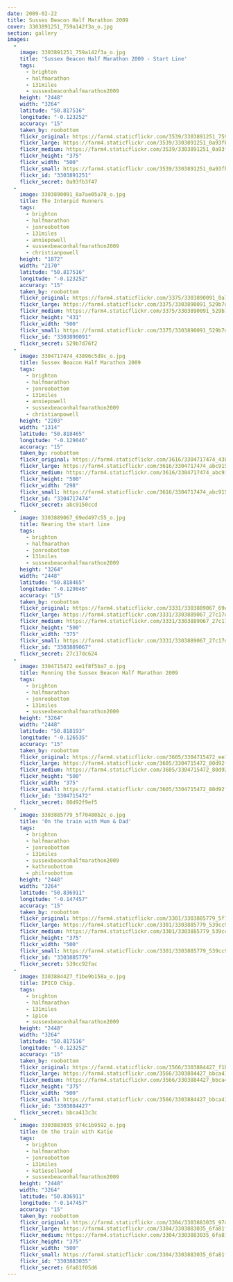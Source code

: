 ```yaml
---
date: 2009-02-22
title: Sussex Beacon Half Marathon 2009
cover: 3303891251_759a142f3a_o.jpg
section: gallery
images:
  - 
    image: 3303891251_759a142f3a_o.jpg
    title: 'Sussex Beacon Half Marathon 2009 - Start Line'
    tags:
      - brighton
      - halfmarathon
      - 131miles
      - sussexbeaconhalfmarathon2009
    height: "2448"
    width: "3264"
    latitude: "50.817516"
    longitude: "-0.123252"
    accuracy: "15"
    taken_by: roobottom
    flickr_original: https://farm4.staticflickr.com/3539/3303891251_759a142f3a_o.jpg
    flickr_large: https://farm4.staticflickr.com/3539/3303891251_0a93fb3f47_b.jpg
    flickr_medium: https://farm4.staticflickr.com/3539/3303891251_0a93fb3f47.jpg
    flickr_height: "375"
    flickr_width: "500"
    flickr_small: https://farm4.staticflickr.com/3539/3303891251_0a93fb3f47_m.jpg
    flickr_id: "3303891251"
    flickr_secret: 0a93fb3f47
  - 
    image: 3303890091_8a7ae05a78_o.jpg
    title: The Interpid Runners
    tags:
      - brighton
      - halfmarathon
      - jonroobottom
      - 131miles
      - anniepowell
      - sussexbeaconhalfmarathon2009
      - christianpowell
    height: "1872"
    width: "2170"
    latitude: "50.817516"
    longitude: "-0.123252"
    accuracy: "15"
    taken_by: roobottom
    flickr_original: https://farm4.staticflickr.com/3375/3303890091_8a7ae05a78_o.jpg
    flickr_large: https://farm4.staticflickr.com/3375/3303890091_529b7d76f2_b.jpg
    flickr_medium: https://farm4.staticflickr.com/3375/3303890091_529b7d76f2.jpg
    flickr_height: "431"
    flickr_width: "500"
    flickr_small: https://farm4.staticflickr.com/3375/3303890091_529b7d76f2_m.jpg
    flickr_id: "3303890091"
    flickr_secret: 529b7d76f2
  - 
    image: 3304717474_43896c5d9c_o.jpg
    title: Sussex Beacon Half Marathon 2009
    tags:
      - brighton
      - halfmarathon
      - jonroobottom
      - 131miles
      - anniepowell
      - sussexbeaconhalfmarathon2009
      - christianpowell
    height: "2203"
    width: "1314"
    latitude: "50.818465"
    longitude: "-0.129046"
    accuracy: "15"
    taken_by: roobottom
    flickr_original: https://farm4.staticflickr.com/3616/3304717474_43896c5d9c_o.jpg
    flickr_large: https://farm4.staticflickr.com/3616/3304717474_abc9150ccd_b.jpg
    flickr_medium: https://farm4.staticflickr.com/3616/3304717474_abc9150ccd.jpg
    flickr_height: "500"
    flickr_width: "298"
    flickr_small: https://farm4.staticflickr.com/3616/3304717474_abc9150ccd_m.jpg
    flickr_id: "3304717474"
    flickr_secret: abc9150ccd
  - 
    image: 3303889067_69ed497c55_o.jpg
    title: Nearing the start line
    tags:
      - brighton
      - halfmarathon
      - jonroobottom
      - 131miles
      - sussexbeaconhalfmarathon2009
    height: "3264"
    width: "2448"
    latitude: "50.818465"
    longitude: "-0.129046"
    accuracy: "15"
    taken_by: roobottom
    flickr_original: https://farm4.staticflickr.com/3331/3303889067_69ed497c55_o.jpg
    flickr_large: https://farm4.staticflickr.com/3331/3303889067_27c17dc624_b.jpg
    flickr_medium: https://farm4.staticflickr.com/3331/3303889067_27c17dc624.jpg
    flickr_height: "500"
    flickr_width: "375"
    flickr_small: https://farm4.staticflickr.com/3331/3303889067_27c17dc624_m.jpg
    flickr_id: "3303889067"
    flickr_secret: 27c17dc624
  - 
    image: 3304715472_ee1f8f5ba7_o.jpg
    title: Running the Sussex Beacon Half Marathon 2009
    tags:
      - brighton
      - halfmarathon
      - jonroobottom
      - 131miles
      - sussexbeaconhalfmarathon2009
    height: "3264"
    width: "2448"
    latitude: "50.818193"
    longitude: "-0.126535"
    accuracy: "15"
    taken_by: roobottom
    flickr_original: https://farm4.staticflickr.com/3605/3304715472_ee1f8f5ba7_o.jpg
    flickr_large: https://farm4.staticflickr.com/3605/3304715472_80d92f9ef5_b.jpg
    flickr_medium: https://farm4.staticflickr.com/3605/3304715472_80d92f9ef5.jpg
    flickr_height: "500"
    flickr_width: "375"
    flickr_small: https://farm4.staticflickr.com/3605/3304715472_80d92f9ef5_m.jpg
    flickr_id: "3304715472"
    flickr_secret: 80d92f9ef5
  - 
    image: 3303885779_5f70480b2c_o.jpg
    title: 'On the train with Mum & Dad'
    tags:
      - brighton
      - halfmarathon
      - jonroobottom
      - 131miles
      - sussexbeaconhalfmarathon2009
      - kathroobottom
      - philroobottom
    height: "2448"
    width: "3264"
    latitude: "50.836911"
    longitude: "-0.147457"
    accuracy: "15"
    taken_by: roobottom
    flickr_original: https://farm4.staticflickr.com/3301/3303885779_5f70480b2c_o.jpg
    flickr_large: https://farm4.staticflickr.com/3301/3303885779_539cc92fac_b.jpg
    flickr_medium: https://farm4.staticflickr.com/3301/3303885779_539cc92fac.jpg
    flickr_height: "375"
    flickr_width: "500"
    flickr_small: https://farm4.staticflickr.com/3301/3303885779_539cc92fac_m.jpg
    flickr_id: "3303885779"
    flickr_secret: 539cc92fac
  - 
    image: 3303884427_f1be9b158a_o.jpg
    title: IPICO Chip.
    tags:
      - brighton
      - halfmarathon
      - 131miles
      - ipico
      - sussexbeaconhalfmarathon2009
    height: "2448"
    width: "3264"
    latitude: "50.817516"
    longitude: "-0.123252"
    accuracy: "15"
    taken_by: roobottom
    flickr_original: https://farm4.staticflickr.com/3566/3303884427_f1be9b158a_o.jpg
    flickr_large: https://farm4.staticflickr.com/3566/3303884427_bbca413c3c_b.jpg
    flickr_medium: https://farm4.staticflickr.com/3566/3303884427_bbca413c3c.jpg
    flickr_height: "375"
    flickr_width: "500"
    flickr_small: https://farm4.staticflickr.com/3566/3303884427_bbca413c3c_m.jpg
    flickr_id: "3303884427"
    flickr_secret: bbca413c3c
  - 
    image: 3303883035_974c1b9592_o.jpg
    title: On the train with Katie
    tags:
      - brighton
      - halfmarathon
      - jonroobottom
      - 131miles
      - katiesellwood
      - sussexbeaconhalfmarathon2009
    height: "2448"
    width: "3264"
    latitude: "50.836911"
    longitude: "-0.147457"
    accuracy: "15"
    taken_by: roobottom
    flickr_original: https://farm4.staticflickr.com/3304/3303883035_974c1b9592_o.jpg
    flickr_large: https://farm4.staticflickr.com/3304/3303883035_6fa81f05d6_b.jpg
    flickr_medium: https://farm4.staticflickr.com/3304/3303883035_6fa81f05d6.jpg
    flickr_height: "375"
    flickr_width: "500"
    flickr_small: https://farm4.staticflickr.com/3304/3303883035_6fa81f05d6_m.jpg
    flickr_id: "3303883035"
    flickr_secret: 6fa81f05d6
---
```

